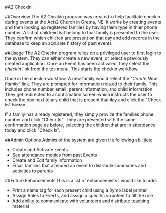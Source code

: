 #A2 Checkin

##Overview
The A2 Checkin program was created to help facilitate checkin during events at the Acts2 Church in Gretna, NE. It works by creating events and then looking up registered families by having them type in thier phone number. A list of children that belong to that family is presented to the user. They confirm which children are present on that day and add records in the database to keep an accurate history of past events.

##Usage
The A2 Checkin program relies on a privileged user to first login to the system. They can either create a new event, or select a previously created application. Once an Event has been activated, they select the *checkin* link from the top menu. This starts the checkin workflow.

Once in the checkin workflow. A new family would select the "*Create New Family*" link. They are prompted for information related to their family. This includes phone number, email, parent information, and child information. They get redirected to a confirmation screen which instructs the user to check the box next to any child that is present that day and click the "Check In" button.

If a family has already registered, they simply provide the families phone number and click "Check In". They are presented with the same confirmation page as before, selecting the children that are in attendance today and click "Check In".

##Admin Options
Admins of the system are given the following abilities:
 - Create and Activate Events
 - See attendance metrics from past Events
 - Create and Edit family information
 - Email families that attended an event to distribute summaries and activities to parents
 
##Future Enhancements
This is a list of enhancements I would like to add:
 - Print a name tag for each present child using a Dymo label printer
 - Assign Roles to Events, and assign a specific volunteer to fill the role
 - Add ability to communicate with volunteers and distribute teaching material
